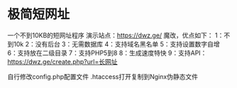 # 极简短网址
一个不到10KB的短网址程序
演示站点：https://dwz.ge/
魔改，优点如下：
1：不到10k
2：没有后台
3：无需数据库
4：支持域名黑名单
5：支持设置数字自增
6：支持放在二级目录
7：支持PHP5到8
8：生成速度特快
9：支持API：https://dwz.ge/create.php?url=长网址

自行修改config.php配置文件 .htaccess打开复制到Nginx伪静态文件

